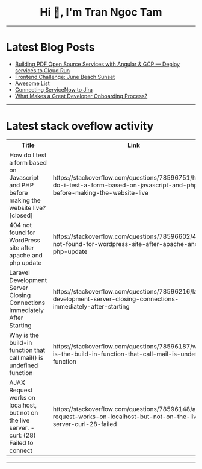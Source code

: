 <h1 align="center">Hi 👋, I'm Tran Ngoc Tam</h1>

---

# Latest Blog Posts 
<!-- BLOG-POST-LIST:START -->
- [Building PDF Open Source Services with Angular &amp; GCP — Deploy services to Cloud Run](https://dev.to/dalenguyen/building-pdf-open-source-services-with-angular-gcp-deploy-services-to-cloud-run-56i)
- [Frontend Challenge: June Beach Sunset](https://dev.to/jarvisscript/frontend-challenge-june-beach-sunset-48pa)
- [Awesome List](https://dev.to/litlyx/awesome-list-3pdc)
- [Connecting ServiceNow to Jira](https://dev.to/vivek_soni/connecting-servicenow-to-jira-4390)
- [What Makes a Great Developer Onboarding Process?](https://dev.to/jwtiller_c47bdfa134adf302/what-makes-a-great-developer-onboarding-process-2jhj)
<!-- BLOG-POST-LIST:END -->

---

# Latest stack oveflow activity
<table>
  <tr><th>Title</th><th>Link</th></tr>
  <!-- STACKOVERFLOW:START --><tr><td>How do I test a form based on Javascript and PHP before making the website live? [closed]</td><td>https://stackoverflow.com/questions/78596751/how-do-i-test-a-form-based-on-javascript-and-php-before-making-the-website-live</td></tr><tr><td>404 not found for WordPress site after apache and php update</td><td>https://stackoverflow.com/questions/78596602/404-not-found-for-wordpress-site-after-apache-and-php-update</td></tr><tr><td>Laravel Development Server Closing Connections Immediately After Starting</td><td>https://stackoverflow.com/questions/78596216/laravel-development-server-closing-connections-immediately-after-starting</td></tr><tr><td>Why is the build-in function that call mail&lpar;&rpar; is undefined function</td><td>https://stackoverflow.com/questions/78596187/why-is-the-build-in-function-that-call-mail-is-undefined-function</td></tr><tr><td>AJAX Request works on localhost, but not on the live server. - curl: &lpar;28&rpar; Failed to connect</td><td>https://stackoverflow.com/questions/78596148/ajax-request-works-on-localhost-but-not-on-the-live-server-curl-28-failed</td></tr><!-- STACKOVERFLOW:END -->
</table>

---


